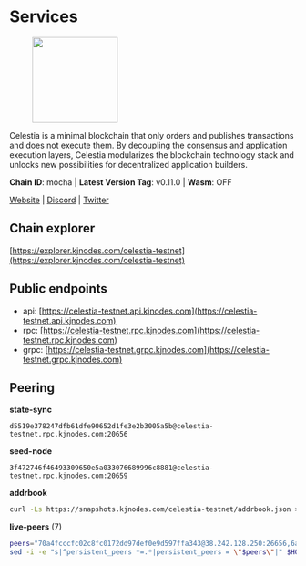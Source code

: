 # Services

<figure><img src="https://raw.githubusercontent.com/kj89/testnet_manuals/main/pingpub/logos/celestia.png" width="150" alt=""><figcaption></figcaption></figure>

Celestia is a minimal blockchain that only orders and publishes transactions and  does not execute them. By decoupling the consensus and application execution layers,  Celestia modularizes the blockchain technology stack and unlocks new possibilities  for decentralized application builders.

**Chain ID**: mocha | **Latest Version Tag**: v0.11.0 | **Wasm**: OFF

[Website](https://celestia.org) | [Discord](https://discord.gg/celestiacommunity) | [Twitter](https://twitter.com/CelestiaOrg)


## Chain explorer
[https://explorer.kjnodes.com/celestia-testnet](https://explorer.kjnodes.com/celestia-testnet)

## Public endpoints

* api: [https://celestia-testnet.api.kjnodes.com](https://celestia-testnet.api.kjnodes.com)
* rpc: [https://celestia-testnet.rpc.kjnodes.com](https://celestia-testnet.rpc.kjnodes.com)
* grpc: [https://celestia-testnet.grpc.kjnodes.com](https://celestia-testnet.grpc.kjnodes.com)

## Peering

**state-sync**

```text
d5519e378247dfb61dfe90652d1fe3e2b3005a5b@celestia-testnet.rpc.kjnodes.com:20656
```

**seed-node**

```text
3f472746f46493309650e5a033076689996c8881@celestia-testnet.rpc.kjnodes.com:20659
```

**addrbook**
```bash
curl -Ls https://snapshots.kjnodes.com/celestia-testnet/addrbook.json > $HOME/.celestia-app/config/addrbook.json
```

**live-peers** (7)
```bash
peers="70a4fcccfc02c8fc0172dd97def0e9d597ffa343@38.242.128.250:26656,6a03b088a9e183e7faa897afcc6b50c6971a4cd5@159.69.5.164:26656,d5519e378247dfb61dfe90652d1fe3e2b3005a5b@65.109.68.190:20656,e0c364f5bd46d111ab17c370203f784140fd0466@116.203.35.82:25656,f98ee535cea1baf4a8fa438d1cd4e69ac836791f@65.21.234.47:26826,3ad7f2d36f5e15d902c7aff7a305bea40f03f95c@163.172.111.148:26656,3c3347474b104b38a16f98c4bc09665199bb6741@142.132.211.91:20656"
sed -i -e "s|^persistent_peers *=.*|persistent_peers = \"$peers\"|" $HOME/.celestia-app/config/config.toml
```
